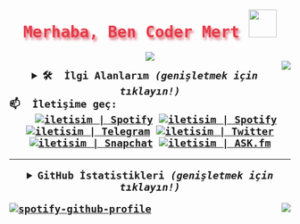 <samp>
  <h1 align="center" style="color:#e63946;text-shadow: 3px 4px 4px rgba(205, 50, 70, 0.7);">Merhaba, Ben Coder Mert <img src="https://media.giphy.com/media/hvRJCLFzcasrR4ia7z/giphy.gif" width="50px"></h1>

  <p align="center">

  <center><a target="" href="https://t.me/codermert"><img src="https://img.shields.io/badge/%E2%98%95%EF%B8%8F-UPO%20MARKT%20CEO%20-d91623"></a></center><img align="right" src="https://komarev.com/ghpvc/?username=codermert&color=269077">

  </p>

  
  <details align="center">
    <summary style="font-weight: bold; font-size: 18px">
      <b>🛠 &nbsp;İlgi Alanlarım</b>
      <i>(genişletmek için tıklayın!)</i>
    </summary>

  ![Android](https://img.shields.io/badge/android-cD1?style=for-the-badge&logo=android&logoColor=01060a&color=4495d4)
  ![ManjaroLinux](https://img.shields.io/badge/Manjaro-Linux-cD1?style=for-the-badge&logo=Manjaro&logoColor=01060a&color=4495d4)
  ![Git](https://img.shields.io/badge/git-cD1?style=for-the-badge&logo=git&logoColor=01060a&color=4495d4)
  ![JSON](https://img.shields.io/badge/json-cD1?style=for-the-badge&logo=json&logoColor=01060a&color=4495d4)
  ![VisualStudio](https://img.shields.io/badge/visual-studio-cD1?style=for-the-badge&logo=visual-studio&logoColor=01060a&color=4495d4)
  ![Illustrator](https://img.shields.io/badge/Illustrator-cD1?style=for-the-badge&logo=adobe&logoColor=01060a&color=4495d4)
  ![Linux](https://img.shields.io/badge/Arch-Linux-cD1?style=for-the-badge&logo=ArchLinux&logoColor=01060a&color=4495d4)
  ![Java](https://img.shields.io/badge/java-Extension-cD1?style=for-the-badge&logo=java&logoColor=01060a&color=4495d4)
  ![JS](https://img.shields.io/badge/javascript-cD1?style=for-the-badge&logo=javascript&logoColor=01060a&color=4495d4)
  ![PYTHON](https://img.shields.io/badge/python-cD1?style=for-the-badge&logo=python&logoColor=01060a&color=4495d4)
  ![Facebook API](https://img.shields.io/badge/facebook-cD1?style=for-the-badge&logo=facebook&logoColor=01060a&color=4495d4)
  ![Instagram](https://img.shields.io/badge/instagram-cD1?style=for-the-badge&logo=instagram&logoColor=01060a&color=4495d4)
  ![C#](https://img.shields.io/badge/CSharp-cD1?style=for-the-badge&logo=C%20Sharp&logoColor=01060a&color=4495d4)
  ![APP İnventor](https://img.shields.io/badge/App%20%C4%B0nventor-cD1?style=for-the-badge&logo=android&logoColor=01060a&color=4495d4)
  ![IOS](https://img.shields.io/badge/ios-cD1?style=for-the-badge&logo=apple&logoColor=01060a&color=4495d4)
  ![HTML](https://img.shields.io/badge/html-cD1?style=for-the-badge&logo=html5&logoColor=01060a&color=4495d4)
  </details>

 <summary style="font-weight: bold; font-size: 18px">
      <b>📫 &nbsp;İletişime geç:</b>


  <div align="center">
    &nbsp;
  <a target="" href="https://open.spotify.com/user/76ck031tz84tb9inafu2a49u1">        <img alt="iletisim | Spotify"  src="https://img.shields.io/badge/spotify-2B2A29.svg?style=for-the-badge&logo=spotify&logoColor=1db954"></a>
  <a target="" href="https://tr.linkedin.com/in/codermert">        <img alt="iletisim | Spotify"  src="https://img.shields.io/badge/linkedin-2B2A29.svg?style=for-the-badge&logo=linkedin&logoColor=blue"></a>
    <a target="_blank" href="https://t.me/codermert">               <img alt="iletisim | Telegram" src="https://img.shields.io/badge/telegram-2B2A29.svg?style=for-the-badge&logo=telegram&logoColor=18eaed"></a>
    <a target="_blank" href="https://twitter.com/codermert">        <img alt="iletisim | Twitter"  src="https://img.shields.io/badge/twitter-2B2A29.svg?style=for-the-badge&logo=twitter&logoColor=18eaed"></a>
   <a target="_blank" href="https://www.snapchat.com/add/mertbeyzx">        <img alt="iletisim | Snapchat"  src="https://img.shields.io/badge/snapchat-2B2A29.svg?style=for-the-badge&logo=snapchat&logoColor=faea07"></a>
  <a target="_blank" href="https://ask.fm/codermertx">        <img alt="iletisim | ASK.fm"  src="https://img.shields.io/badge/ask.fm-2B2A29.svg?style=for-the-badge&logo=askfm&logoColor=ee1144"></a>
  

  </div>
  
 

  ---

  <details align="center">
    <summary style="font-weight: bold; font-size: 18px">
      <b>GitHub İstatistikleri</b>
      <i>(genişletmek için tıklayın!)</i>
    </summary>

  ![Coder Mert GitHub İstatistikleri](https://github-readme-stats.vercel.app/api?username=codermert&show_icons=true&bg_color=2B2A29&icon_color=EF7F1A&text_color=FFF&title_color=EF7F1A)
  ![Coder Mert'in En Çok Kullandığı Diller](https://github-readme-stats.vercel.app/api/top-langs/?username=codermert&layout=compact&bg_color=2B2A29&text_color=FFF&title_color=EF7F1A)

  </details>
</samp>


[![spotify-github-profile](https://spotify-github-profile.vercel.app/api/view?uid=76ck031tz84tb9inafu2a49u1&cover_image=true&theme=default)](https://t.me/codermert)<img align="right" src="https://img.shields.io/badge/spotify-su_an_dinliyorum_%F0%9F%94%89-2B2A29.svg?style=for-the-badge&logo=spotify&logoColor=green"> 

